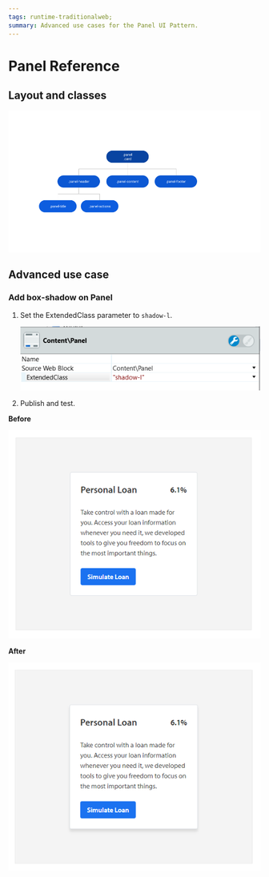 ```yaml
---
tags: runtime-traditionalweb; 
summary: Advanced use cases for the Panel UI Pattern.
---
```


# Panel Reference

## Layout and classes

![](<images/panel-2-diag.png>)

## Advanced use case

### Add box-shadow on Panel

1. Set the ExtendedClass parameter to `shadow-l`.

    ![](<images/panel-3-ss.png>)

1. Publish and test.

**Before**

![](<images/panel-4.png>)

**After**

![](<images/panel-5.png>)
